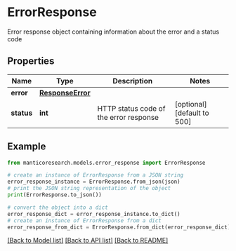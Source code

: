 # ErrorResponse

Error response object containing information about the error and a status code

## Properties

Name | Type | Description | Notes
------------ | ------------- | ------------- | -------------
**error** | [**ResponseError**](ResponseError.md) |  | 
**status** | **int** | HTTP status code of the error response | [optional] [default to 500]

## Example

```python
from manticoresearch.models.error_response import ErrorResponse

# create an instance of ErrorResponse from a JSON string
error_response_instance = ErrorResponse.from_json(json)
# print the JSON string representation of the object
print(ErrorResponse.to_json())

# convert the object into a dict
error_response_dict = error_response_instance.to_dict()
# create an instance of ErrorResponse from a dict
error_response_from_dict = ErrorResponse.from_dict(error_response_dict)
```
[[Back to Model list]](../README.md#documentation-for-models) [[Back to API list]](../README.md#documentation-for-api-endpoints) [[Back to README]](../README.md)


